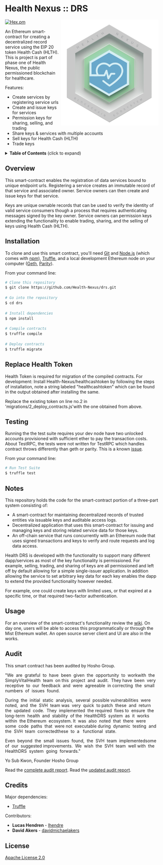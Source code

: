# Health Nexus :: DRS
[![Hex.pm](https://img.shields.io/hexpm/l/plug.svg?style=flat-square)](https://github.com/Health-Nexus/drs/blob/master/LICENSE)
<img align="right" src="./assets/HN_token_transparent.png?raw=true" height="348">

An Ethereum smart-contract for creating a decentralized record service using the EIP 20 token Health Cash (HLTH). This is project is part of phase one of Health Nexus, the public permissioned blockchain for healthcare.<br>

Features:

* Create services by registering service urls
* Create and issue keys for services
* Permission keys for sharing, selling, and trading
* Share keys & services with multiple accounts
* Sell keys for Health Cash (HLTH)
* Trade keys

<details>
<summary><strong>Table of Contents</strong> (click to expand)</summary>

* [Overview](#overview)
* [Installation](#installation)
* [Testing](#️testing)
* [Notes](#notes)
* [Usage](#usage)
* [Credits](#️credits)
* [License](#license)
</details>

## Overview

This smart-contract enables the registration of data services bound to unique endpoint urls. Registering a service creates an immutable record of that service and associated owner. Service owners can then create and issue keys for that service.

Keys are unique ownable records that can be used to verify the identity of valid service consumers though a process that requires authenticating messages signed by the key owner. Service owners can permission keys extending the functionality to enable trading, sharing, and the selling of keys using Health Cash (HLTH).


## Installation

To clone and use this smart contract, you'll need [Git](https://git-scm.com) and [Node.js](https://nodejs.org/en/download/) (which comes with [npm](http://npmjs.com)), [Truffle](http://truffleframework.com/), and a local development Ethereum node on your computer ([Geth](https://github.com/ethereum/go-ethereum), [Parity](https://github.com/paritytech/parity)).

From your command line:

```bash
# Clone this repository
$ git clone https://github.com/Health-Nexus/drs.git

# Go into the repository
$ cd drs

# Install dependencies
$ npm install

# Compile contracts
$ truffle compile

# Deploy contracts
$ truffle migrate
```
## Replace Health Token
Health Token is required for migration of the compiled contracts. For development: Install Health-Nexus/healthcashtoken by following the steps of installation, note a string labeled "healthcashtoken" which can be found in the output obtained after installing the same.

Replace the existing token on line no.2 in 'migrations/2_deploy_contracts.js'with the one obtained from above.

## Testing

Running the the test suite requires your dev node have two unlocked accounts provisioned with sufficient ether to pay the transaction costs. About TestRPC, the tests were not written for TestRPC which handles contract throws differently than geth or parity. This is a known [issue](https://github.com/ethereumjs/testrpc/issues/39).

From your command line:

```bash
# Run Test Suite
$ truffle test
```

## Notes

This repository holds the code for the smart-contract portion of a three-part system consisting of:

* A smart-contract for maintaining decentralized records of trusted entities via issuable keys and auditable access logs.
* Decentralized application that uses this smart-contract for issuing and managing keys and storing related service data for those keys.
* An off-chain service that runs concurrently with an Ethereum node that uses signed transactions and keys to verify and route requests and log data access.

Health DRS is developed with the functionality to support many different dapp/services as most of the key functionality is permissioned. For example, selling, trading, and sharing of keys are all permissioned and left off by default allowing for a simple single-issuer application. In addition allowing the service to set arbitrary key data for each key enables the dapp to extend the provided functionality however needed.

For example, one could create keys with limited uses, or that expired at a specific time, or that required two-factor authentication.

## Usage

For an overview of the smart-contract's functionality review the [wiki](https://github.com/Health-Nexus/drs/wiki).
On day one, users will be able to access this programmatically or through the Mist Ethereum wallet.  An open source server client and UI are also in the works.

## Audit

This smart contract has been audited by Hosho Group.

"We​ ​ are​ ​ grateful​ ​ to​ ​ have​ ​ been​ ​ given​ ​ the​ ​ opportunity​ ​ to​ ​ work​ ​ with​ ​ the​ ​ SimplyVitalHealth​ ​ team​ ​ on
this​ ​ project​ ​ and​ ​ audit.​ ​ They​ ​ have​ ​ been​ ​ very​ ​ receptive​ ​ to​ ​ our​ ​ feedback​ ​ and​ ​ were​ ​ agreeable​ ​ in
correcting​ ​ the​ ​ small​ ​ numbers​ ​ of​ ​ issues​ ​ found.

During​ ​ the​ ​ initial​ ​ static​ ​ analysis,​ ​ several​ ​ possible​ ​ vulnerabilities​ ​ were​ ​ noted,​ ​ and​ ​ the​ ​ SVH​ ​ team
was​ ​ very​ ​ quick​ ​ to​ ​ patch​ ​ these​ ​ and​ ​ return​ ​ the​ ​ updated​ ​ code.​ ​ They​ ​ implemented​ ​ the​ ​ required​ ​ fixes
to​ ​ ensure​ ​ the​ ​ long-term​ ​ health​ ​ and​ ​ stability​ ​ of​ ​ the​ ​ HealthDRS​ ​ system​ ​ as​ ​ it​ ​ works​ ​ within​ ​ the
Ethereum​ ​ ecosystem.​ ​ It​ ​ was​ ​ also​ ​ noted​ ​ that​ ​ there​ ​ were​ ​ some​ ​ code​ ​ paths​ ​ that​ ​ were​ ​ not​ ​ executable
during​ ​ dynamic​ ​ testing​ ​ and​ ​ the​ ​ SVH​ ​ team​ ​ corrected​ ​ these​ ​ to​ ​ a ​ ​ functional​ ​ state.

Even​ ​ beyond​ ​ the​ ​ small​ ​ issues​ ​ found,​ ​ the​ ​ SVH​ ​ team​ ​ implemented​ ​ some​ ​ of​ ​ our​ ​ suggested
improvements.​ ​ We​ ​ wish​ ​ the​ ​ SVH​ ​ team​ ​ well​ ​ with​ ​ the​ ​ HealthDRS​ ​ system​ ​ going​ ​ forwards."

Yo Sub Kwon, Founder Hosho Group

Read the [complete audit report](https://github.com/Health-Nexus/drs/blob/master/SimplyVitalHealthContractAudit.pdf). 
Read the [updated audit report](https://github.com/Health-Nexus/drs/blob/master/SimplyVitalHealthContractAuditUpdatedVersion.pdf). 


## Credits

Major dependencies:

* [Truffle](https://github.com/trufflesuite/truffle)

Contributors:

* **Lucas Hendren** - [lhendre](https://github.com/lhendre)
* **David Akers** - [davidmichaelakers](https://github.com/davidmichaelakers)

## License

[Apache License 2.0](https://github.com/Health-Nexus/drs/blob/master/LICENSE)

